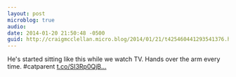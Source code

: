 ```yaml
---
layout: post
microblog: true
audio: 
date: 2014-01-20 21:50:48 -0500
guid: http://craigmcclellan.micro.blog/2014/01/21/t425460441293541376.html
---
```

He's started sitting like this while we watch TV. Hands over the arm every time. #catparent [t.co/SI3Rp0QjB...](http://t.co/SI3Rp0QjBo)
